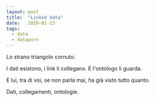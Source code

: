 ```yaml
---
layout: post
title:  "Linked data"
date:   2020-01-13
tags:
  - data
  - dataporn
---
```


Lo strano triangolo cornuto.

I dati esistono, i link li collegano. E l'ontologo li guarda.

E lui, tra di voi, se non parla mai, ha già visto tutto quanto.

Dati, collegamenti, ontologie.
